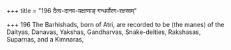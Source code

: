 +++
title = "196 दैत्य-दानव-यक्षाणाङ् गन्धर्वोरग-रक्षसाम्"

+++
196	The Barhishads, born of Atri, are recorded to be (the manes) of the Daityas, Danavas, Yakshas, Gandharvas, Snake-deities, Rakshasas, Suparnas, and a Kimnaras,